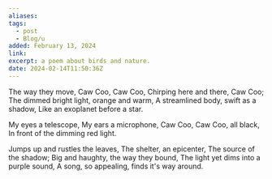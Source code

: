 ```yaml
---
aliases: 
tags:
  - post
  - Blog/u
added: February 13, 2024
link: 
excerpt: a poem about birds and nature.
date: 2024-02-14T11:50:36Z
---
```

The way they move,
Caw Coo, Caw Coo,
Chirping here and there, Caw Coo;
The dimmed bright light, orange and warm,
A streamlined body, swift as a shadow,
Like an exoplanet before a star.

My eyes a telescope, 
My ears a microphone,
Caw Coo, Caw Coo, all black,
In front of the dimming red light.

Jumps up and rustles the leaves,
The shelter, an epicenter, 
The source of the shadow;
Big and haughty, the way they bound,
The light yet dims into a purple sound,
A song, so appealing, finds it's way around.
